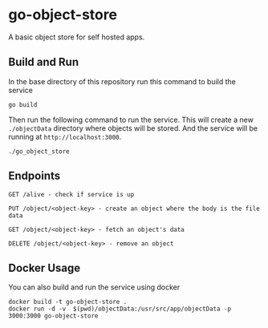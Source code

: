 # go-object-store

A basic object store for self hosted apps.

## Build and Run

In the base directory of this repository run this command to build the service
```
go build
```

Then run the following command to run the service. This will create a new `./objectData`
directory where objects will be stored. And the service will be running at `http://localhost:3000`.
```
./go_object_store
```

## Endpoints

```
GET /alive - check if service is up

PUT /object/<object-key> - create an object where the body is the file data

GET /object/<object-key> - fetch an object's data

DELETE /object/<object-key> - remove an object
```

## Docker Usage

You can also build and run the service using docker
```
docker build -t go-object-store .
docker run -d -v  $(pwd)/objectData:/usr/src/app/objectData -p 3000:3000 go-object-store
```

